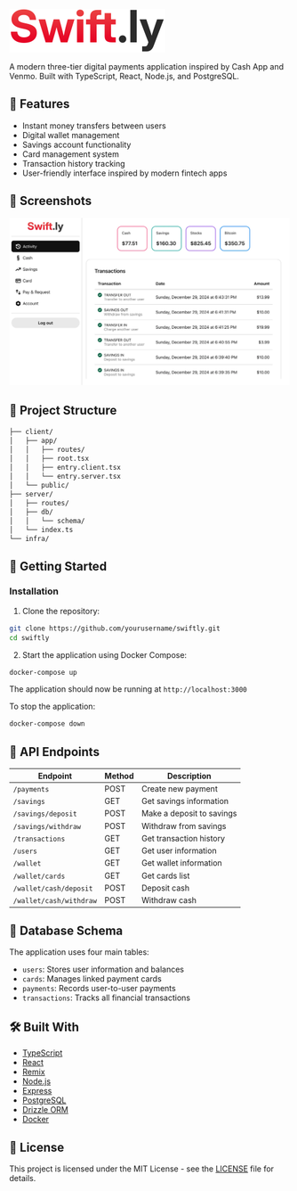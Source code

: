 ![Logo](docs/logo.svg)

A modern three-tier digital payments application inspired by Cash App and Venmo. Built with TypeScript, React, Node.js, and PostgreSQL.

## 🌟 Features

- Instant money transfers between users
- Digital wallet management
- Savings account functionality
- Card management system
- Transaction history tracking
- User-friendly interface inspired by modern fintech apps

## 📸 Screenshots

![Activity page of Swiftly](docs/activity.webp)

## 📁 Project Structure

```
├── client/
│   ├── app/
│   │   ├── routes/
│   │   ├── root.tsx
│   │   ├── entry.client.tsx
│   │   └── entry.server.tsx
│   └── public/
├── server/
│   ├── routes/
│   ├── db/
│   │   └── schema/
│   └── index.ts
└── infra/
```

## 🚀 Getting Started

### Installation

1. Clone the repository:
```bash
git clone https://github.com/yourusername/swiftly.git
cd swiftly
```

2. Start the application using Docker Compose:
```bash
docker-compose up
```

The application should now be running at `http://localhost:3000`

To stop the application:
```bash
docker-compose down
```

## 🔄 API Endpoints

| Endpoint | Method | Description |
|----------|---------|-------------|
| `/payments` | POST | Create new payment |
| `/savings` | GET | Get savings information |
| `/savings/deposit` | POST | Make a deposit to savings |
| `/savings/withdraw` | POST | Withdraw from savings |
| `/transactions` | GET | Get transaction history |
| `/users` | GET | Get user information |
| `/wallet` | GET | Get wallet information |
| `/wallet/cards` | GET | Get cards list |
| `/wallet/cash/deposit` | POST | Deposit cash |
| `/wallet/cash/withdraw` | POST | Withdraw cash |

## 💾 Database Schema

The application uses four main tables:
- `users`: Stores user information and balances
- `cards`: Manages linked payment cards
- `payments`: Records user-to-user payments
- `transactions`: Tracks all financial transactions

## 🛠️ Built With

- [TypeScript](https://www.typescriptlang.org/)
- [React](https://reactjs.org/)
- [Remix](https://remix.run/)
- [Node.js](https://nodejs.org/)
- [Express](https://expressjs.com/)
- [PostgreSQL](https://www.postgresql.org/)
- [Drizzle ORM](https://orm.drizzle.team/)
- [Docker](https://www.docker.com/)

## 📄 License

This project is licensed under the MIT License - see the [LICENSE](LICENSE) file for details.
